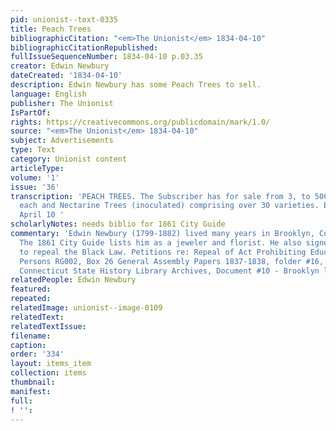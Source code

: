 ```yaml
---
pid: unionist--text-0335
title: Peach Trees
bibliographicCitation: "<em>The Unionist</em> 1834-04-10"
bibliographicCitationRepublished: 
fullIssueSequenceNumber: 1834-04-10 p.03.35
creator: Edwin Newbury
dateCreated: '1834-04-10'
description: Edwin Newbury has some Peach Trees to sell.
language: English
publisher: The Unionist
IsPartOf: 
rights: https://creativecommons.org/publicdomain/mark/1.0/
source: "<em>The Unionist</em> 1834-04-10"
subject: Advertisements
type: Text
category: Unionist content
articleType: 
volume: '1'
issue: '36'
transcription: 'PEACH TREES. The Subscriber has for sale from 3, to 500 <em>P</em>
  each and Nectarine Trees (inoculated) comprising over 30 varieties. EDWIN NEWBURY.
  April 10 '
scholarlyNotes: needs biblio for 1861 City Guide
commentary: 'Edwin Newbury (1799-1882) lived many years in Brooklyn, Connecticut.
  The 1861 City Guide lists him as a jeweler and florist. He also signed the petition
  to repeal the Black Law. Petitions re: Repeal of Act Prohibiting Education of Colored
  Persons RG002, Box 26 General Assembly Papers 1837-1838, folder #16, doc. 1-16,
  Connecticut State History Library Archives, Document #10 - Brooklyn list '
relatedPeople: Edwin Newbury
featured: 
repeated: 
relatedImage: unionist--image-0109
relatedText: 
relatedTextIssue: 
filename: 
caption: 
order: '334'
layout: items_item
collection: items
thumbnail: 
manifest: 
full: 
! '': 
---
```

